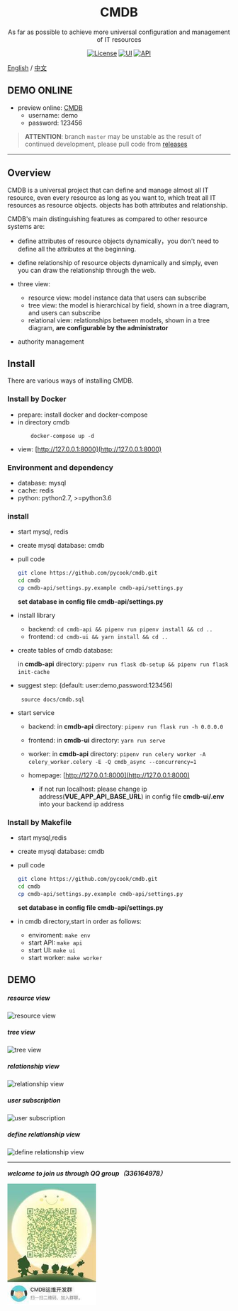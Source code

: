 <h1 align="center">CMDB</h1>
<div align="center">


As far as possible to achieve more universal configuration and management of IT resources

</div>

<div align="center">


[![License](https://img.shields.io/badge/License-GPLv2-brightgreen)](https://github.com/pycook/cmdb/blob/master/LICENSE)
[![UI](https://img.shields.io/badge/UI-Ant%20Design%20Pro%20Vue-brightgreen)](https://github.com/sendya/ant-design-pro-vue) 
[![API](https://img.shields.io/badge/API-Flask-brightgreen)](https://github.com/pallets/flask) 

</div>



[English](README.md) / [中文](README_cn.md)

## DEMO ONLINE
- preview online: [CMDB](http://121.42.12.46:8000)
    - username: demo
    - password: 123456
    
> **ATTENTION**: branch `master` may be unstable as the result of continued development, please pull code from  [releases](https://github.com/pycook/cmdb/releases)

----
## Overview

CMDB is a universal project that can define and manage almost all IT resource, even every resource as long as you want to, which treat all IT resources as resource objects. objects has both attributes  and relationship.

CMDB's main distinguishing features as compared to other resource systems are:
- define attributes of resource objects dynamically，you don't need to define all the attributes at the beginning.
- define relationship of resource objects dynamically and simply, even you can draw the relationship through the web.
- three view:
    - resource view: model instance data that users can subscribe
    - tree view: the model is hierarchical by field, shown in a tree diagram, and users can subscribe
    - relational view: relationships between models, shown in a tree diagram, **are configurable by the administrator**

- authority management


## Install

There are various ways of installing CMDB.

### Install by Docker
- prepare: install docker and docker-compose
- in directory cmdb
    ```
        docker-compose up -d
    ```
- view: [http://127.0.0.1:8000](http://127.0.0.1:8000)

### Environment and dependency
- database: mysql
- cache: redis
- python: python2.7, >=python3.6

### install
- start mysql, redis
- create mysql database: cmdb
- pull code
    ```bash
    git clone https://github.com/pycook/cmdb.git
    cd cmdb
    cp cmdb-api/settings.py.example cmdb-api/settings.py
    ```
    **set database in config file cmdb-api/settings.py**

- install library
  - backend: ```cd cmdb-api && pipenv run pipenv install && cd ..```
  - frontend: ```cd cmdb-ui && yarn install && cd ..```
  
- create tables of cmdb database:
    
  in **cmdb-api** directory: ```pipenv run flask db-setup && pipenv run flask init-cache```
- suggest step: (default:  user:demo,password:123456)

    ``` source docs/cmdb.sql```

- start service
  - backend: in **cmdb-api** directory: ```pipenv run flask run -h 0.0.0.0```
  - frontend: in **cmdb-ui** directory: ```yarn run serve```
  - worker: in **cmdb-api** directory: ```pipenv run celery worker -A celery_worker.celery -E -Q cmdb_async --concurrency=1```
  
  - homepage:  [http://127.0.0.1:8000](http://127.0.0.1:8000)
    - if not run localhost: please change ip address(**VUE_APP_API_BASE_URL**) in config file **cmdb-ui/.env** into your backend ip address

### Install by Makefile
- start mysql,redis
- create mysql database: cmdb
- pull code
    ```bash
    git clone https://github.com/pycook/cmdb.git
    cd cmdb
    cp cmdb-api/settings.py.example cmdb-api/settings.py
    ```
    **set database in config file cmdb-api/settings.py**

- in cmdb directory,start in order as follows:
    - enviroment: ```make env```
    - start API: ```make api```
    - start UI: ```make ui```
    - start worker: ```make worker```


## DEMO
##### resource view
![resource view](https://raw.githubusercontent.com/pycook/cmdb/master/cmdb-ui/public/cmdb-ci.jpeg) 

##### tree view
![tree view](https://raw.githubusercontent.com/pycook/cmdb/master/cmdb-ui/public/cmdb-tree.jpeg) 

##### relationship view
![relationship view](https://raw.githubusercontent.com/pycook/cmdb/master/cmdb-ui/public/cmdb-relation.jpeg) 

##### user subscription
![user subscription](https://raw.githubusercontent.com/pycook/cmdb/master/cmdb-ui/public/cmdb-preference.jpeg)

##### define relationship view
![define relationship view](https://raw.githubusercontent.com/pycook/cmdb/master/cmdb-ui/public/cmdb-relation-define.jpeg)

-----
_**welcome to join us through QQ group（336164978）**_

![QQgroup](cmdb-ui/public/qr_code.jpg)

